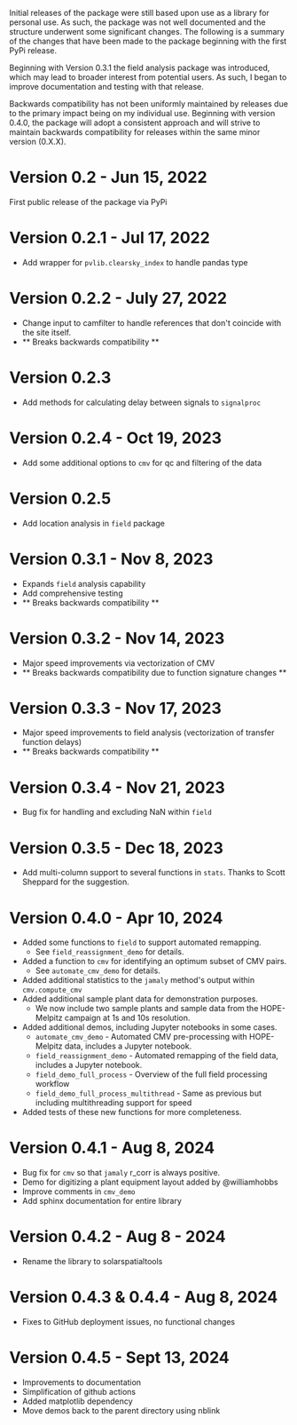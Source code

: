 Initial releases of the package were still based upon use as a library for 
personal use. As such, the package was not well documented and the structure
underwent some significant changes. The following is a summary of the changes
that have been made to the package beginning with the first PyPi release. 

Beginning with Version 0.3.1 the field analysis package was introduced, which 
may lead to broader interest from potential users. As such, I began to improve
documentation and testing with that release. 

Backwards compatibility has not been uniformly maintained by releases due to 
the primary impact being on my individual use. Beginning with version 0.4.0, 
the package will adopt a consistent approach and will strive to maintain 
backwards compatibility for releases within the same minor version (0.X.X). 

# Version 0.2 - Jun 15, 2022
First public release of the package via PyPi
# Version 0.2.1 - Jul 17, 2022
- Add wrapper for `pvlib.clearsky_index` to handle pandas type
# Version 0.2.2 - July 27, 2022
- Change input to camfilter to handle references that don't coincide with the 
site itself. 
- ** Breaks backwards compatibility **
# Version 0.2.3
- Add methods for calculating delay between signals to `signalproc`
# Version 0.2.4 - Oct 19, 2023
- Add some additional options to `cmv` for qc and filtering of the data
# Version 0.2.5
- Add location analysis in `field` package
# Version 0.3.1 - Nov 8, 2023
- Expands `field` analysis capability
- Add comprehensive testing
- ** Breaks backwards compatibility **
# Version 0.3.2 - Nov 14, 2023
- Major speed improvements via vectorization of CMV 
- ** Breaks backwards compatibility due to function signature changes **
# Version 0.3.3 - Nov 17, 2023
- Major speed improvements to field analysis (vectorization of transfer function delays)
- ** Breaks backwards compatibility **
# Version 0.3.4 - Nov 21, 2023
- Bug fix for handling and excluding NaN within `field`
# Version 0.3.5 - Dec 18, 2023
- Add multi-column support to several functions in `stats`. Thanks to Scott Sheppard for the suggestion.
# Version 0.4.0 - Apr 10, 2024
- Added some functions to `field` to support automated remapping.
    - See `field_reassignment_demo` for details.
- Added a function to `cmv` for identifying an optimum subset of CMV pairs. 
    - See `automate_cmv_demo` for details.
- Added additional statistics to the `jamaly` method's output within `cmv.compute_cmv`
- Added additional sample plant data for demonstration purposes. 
    - We now include two sample plants and sample data from the HOPE-Melpitz campaign at 1s and 10s resolution.
- Added additional demos, including Jupyter notebooks in some cases.
    - `automate_cmv_demo` - Automated CMV pre-processing with HOPE-Melpitz data, includes a Jupyter notebook.
    - `field_reassignment_demo` - Automated remapping of the field data, includes a Jupyter notebook.
    - `field_demo_full_process` - Overview of the full field processing workflow 
    - `field_demo_full_process_multithread` - Same as previous but including multithreading support for speed
- Added tests of these new functions for more completeness.
# Version 0.4.1 - Aug 8, 2024
- Bug fix for `cmv` so that `jamaly` r_corr is always positive. 
- Demo for digitizing a plant equipment layout added by @williamhobbs
- Improve comments in `cmv_demo`
- Add sphinx documentation for entire library
# Version 0.4.2 - Aug 8 - 2024
- Rename the library to solarspatialtools
# Version 0.4.3 & 0.4.4 - Aug 8, 2024
- Fixes to GitHub deployment issues, no functional changes
# Version 0.4.5 - Sept 13, 2024
- Improvements to documentation
- Simplification of github actions
- Added matplotlib dependency
- Move demos back to the parent directory using nblink